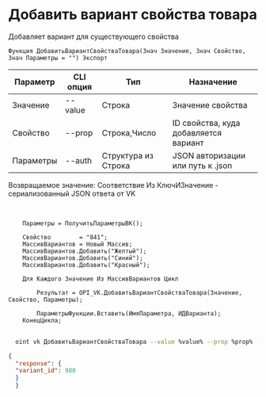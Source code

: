 ﻿---
sidebar_position: 5
---

# Добавить вариант свойства товара
 Добавляет вариант для существующего свойства



`Функция ДобавитьВариантСвойстваТовара(Знач Значение, Знач Свойство, Знач Параметры = "") Экспорт`

  | Параметр | CLI опция | Тип | Назначение |
  |-|-|-|-|
  | Значение | --value | Строка | Значение свойства |
  | Свойство | --prop | Строка,Число | ID свойства, куда добавляется вариант |
  | Параметры | --auth | Структура из Строка | JSON авторизации или путь к .json |

  
  Возвращаемое значение:   Соответствие Из КлючИЗначение - сериализованный JSON ответа от VK

<br/>




```bsl title="Пример кода"
    Параметры = ПолучитьПараметрыВК();

    Свойство        = "841";
    МассивВариантов = Новый Массив;
    МассивВариантов.Добавить("Желтый");
    МассивВариантов.Добавить("Синий");
    МассивВариантов.Добавить("Красный");

    Для Каждого Значение Из МассивВариантов Цикл

        Результат = OPI_VK.ДобавитьВариантСвойстваТовара(Значение, Свойство, Параметры);

        ПараметрыФункции.Вставить(ИмяПараметра, ИДВарианта);
    КонецЦикла;
```



```sh title="Пример команды CLI"
    
  oint vk ДобавитьВариантСвойстваТовара --value %value% --prop %prop% --auth %auth%

```

```json title="Результат"
{
  "response": {
  "variant_id": 980
  }
  }
```
